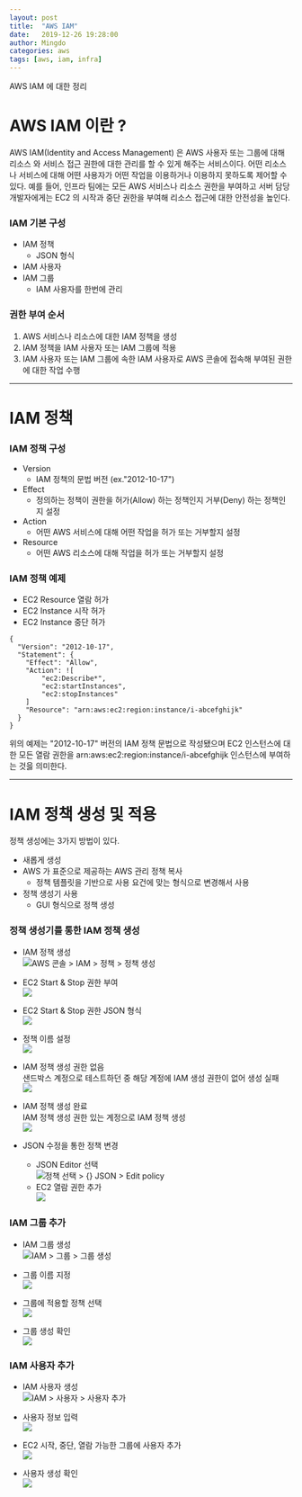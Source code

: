 ```yaml
---
layout: post
title:  "AWS IAM"
date:   2019-12-26 19:28:00
author: Mingdo
categories: aws
tags: [aws, iam, infra]
---
```


AWS IAM 에 대한 정리

# AWS IAM 이란 ?
AWS IAM(Identity and Access Management) 은 AWS 사용자 또는 그룹에 대해 리소스 와 서비스 접근 권한에 대한 관리를 할 수 있게 해주는 서비스이다. 어떤 리소스나 서비스에 대해 어떤 사용자가 어떤 작업을 이용하거나 이용하지 못하도록 제어할 수 있다. 예를 들어, 인프라 팀에는 모든 AWS 서비스나 리소스 권한을 부여하고 서버 담당 개발자에게는 EC2 의 시작과 중단 권한을 부여해 리소스 접근에 대한 안전성을 높인다.   

### IAM 기본 구성
- IAM 정책
    - JSON 형식
- IAM 사용자
- IAM 그룹
    - IAM 사용자를 한번에 관리

### 권한 부여 순서 
1. AWS 서비스나 리소스에 대한 IAM 정책을 생성
2. IAM 정책을 IAM 사용자 또는 IAM 그룹에 적용
3. IAM 사용자 또는 IAM 그룹에 속한 IAM 사용자로 AWS 콘솔에 접속해 부여된 권한에 대한 작업 수행 

---

# IAM 정책
### IAM 정책 구성
- Version
    - IAM 정책의 문법 버전 (ex."2012-10-17")
- Effect
    - 정의하는 정책이 권한을 허가(Allow) 하는 정책인지 거부(Deny) 하는 정책인지 설정
- Action
    - 어떤 AWS 서비스에 대해 어떤 작업을 허가 또는 거부할지 설정
- Resource
    - 어떤 AWS 리소스에 대해 작업을 허가 또는 거부할지 설정

### IAM 정책 예제
- EC2 Resource 열람 허가
- EC2 Instance 시작 허가
- EC2 Instance 중단 허가

```
{
  "Version": "2012-10-17",
  "Statement": {
    "Effect": "Allow",
    "Action": ![
        "ec2:Describe*",
        "ec2:startInstances",
        "ec2:stopInstances"
    ]
    "Resource": "arn:aws:ec2:region:instance/i-abcefghijk"
  }
}
```
 
위의 예제는 "2012-10-17" 버전의 IAM 정책 문법으로 작성됐으며 EC2 인스턴스에 대한 모든 열람 권한을 arn:aws:ec2:region:instance/i-abcefghijk 인스턴스에 부여하는 것읋 의미한다.  

--- 

# IAM 정책 생성 및 적용
정책 생성에는 3가지 방법이 있다.
- 새롭게 생성
- AWS 가 표준으로 제공하는 AWS 관리 정책 복사
    - 정책 템플릿을 기반으로 사용 요건에 맞는 형식으로 변경해서 사용 
- 정책 생성기 사용
   - GUI 형식으로 정책 생성
   
### 정책 생성기를 통한 IAM 정책 생성
- IAM 정책 생성  
![AWS 콘솔 > IAM > 정책 > 정책 생성](/img/aws/iam/1.create_policy.png)

- EC2 Start & Stop 권한 부여  
![](/img/aws/iam/2.set_start_stop_policy.png)

- EC2 Start & Stop 권한 JSON 형식  
![](/img/aws/iam/3.start_stop_policy_JSON.png)

- 정책 이름 설정  
![](/img/aws/iam/4.set_policy_name.png)

- IAM 정책 생성 권한 없음  
샌드박스 계정으로 테스트하던 중 해당 계정에 IAM 생성 권한이 없어 생성 실패  
![](/img/aws/iam/5.iam_policy_permission_missing.png)

- IAM 정책 생성 완료  
IAM 정책 생성 권한 있는 계정으로 IAM 정책 생성  
![](/img/aws/iam/6.developer_account_use_and_iam_policy_create.png)  

- JSON 수정을 통한 정책 변경  
    - JSON Editor 선택  
![정책 선택 > {} JSON > Edit policy](/img/aws/iam/7.edit_policy.png)  
    - EC2 열람 권한 추가  
![](/img/aws/iam/8.add_describe.png)  

### IAM 그룹 추가
- IAM 그룹 생성  
![IAM > 그룹 > 그룹 생성](/img/aws/iam/9.iam_group_create.png)

- 그룹 이름 지정  
![](/img/aws/iam/10.set_group_name.png)

- 그룹에 적용할 정책 선택  
![](/img/aws/iam/11.attach_policy.png)

- 그룹 생성 확인  
![](/img/aws/iam/12.group_craete_completion.png)

### IAM 사용자 추가
- IAM 사용자 생성  
![IAM > 사용자 > 사용자 추가](/img/aws/iam/13.add_user.png)

- 사용자 정보 입력  
![](/img/aws/iam/14.add_user_info.png)

- EC2 시작, 중단, 열람 가능한 그룹에 사용자 추가  
![](/img/aws/iam/15.add_users_to_group.png)

- 사용자 생성 확인  
![](/img/aws/iam/16.user_create_completion.png)

